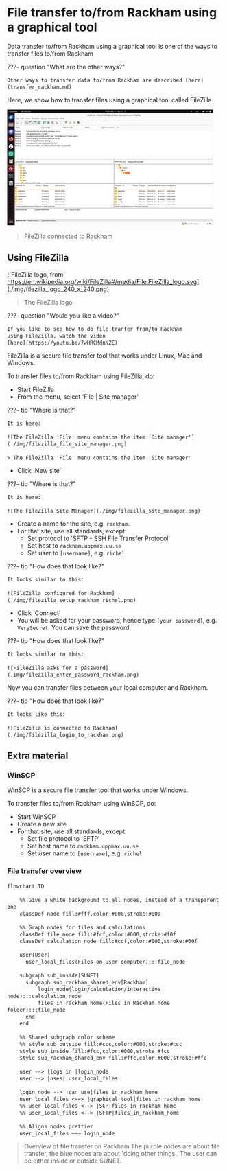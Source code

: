 # File transfer to/from Rackham using a graphical tool

Data transfer to/from Rackham using a graphical tool
is one of the ways to transfer files to/from Rackham

???- question "What are the other ways?"

    Other ways to transfer data to/from Rackham are described [here](transfer_rackham.md)

Here, we show how to transfer files using a graphical tool called FileZilla.

![FileZilla connected to Rackham](./img/filezilla_login_to_rackham_480_x_270.png)

> FileZilla connected to Rackham

## Using FileZilla

![FileZilla logo, from https://en.wikipedia.org/wiki/FileZilla#/media/File:FileZilla_logo.svg](./img/filezilla_logo_240_x_240.png)

> The FileZilla logo

???- question "Would you like a video?"

    If you like to see how to do file tranfer from/to Rackham
    using FileZilla, watch the video
    [here](https://youtu.be/7wHRCMdnNZE)

FileZilla is a secure file transfer tool that works under Linux, Mac and Windows.

To transfer files to/from Rackham using FileZilla, do:

- Start FileZilla
- From the menu, select 'File | Site manager'

???- tip "Where is that?"

    It is here:

    ![The FileZilla 'File' menu contains the item 'Site manager'](./img/filezilla_file_site_manager.png)

    > The FileZilla 'File' menu contains the item 'Site manager'

- Click 'New site'

???- tip "Where is that?"

    It is here:

    ![The FileZilla Site Manager](./img/filezilla_site_manager.png)

- Create a name for the site, e.g. `rackham`.
- For that site, use all standards, except:
    - Set protocol to 'SFTP - SSH File Transfer Protocol'
    - Set host to `rackham.uppmax.uu.se`
    - Set user to `[username]`, e.g. `richel`

???- tip "How does that look like?"

    It looks similar to this:

    ![FileZilla configured for Rackham](./img/filezilla_setup_rackham_richel.png)

- Click 'Connect'
- You will be asked for your password, hence
  type `[your password]`, e.g. `VerySecret`.
  You can save the password.

???- tip "How does that look like?"

    It looks similar to this:

    ![FilleZilla asks for a password](.img/filezilla_enter_password_rackham.png)

Now you can transfer files between your local computer and Rackham.

???- tip "How does that look like?"

    It looks like this:

    ![FileZilla is connected to Rackham](./img/filezilla_login_to_rackham.png)

## Extra material

### WinSCP

WinSCP is a secure file transfer tool that works under Windows.

To transfer files to/from Rackham using WinSCP, do:

- Start WinSCP
- Create a new site
- For that site, use all standards, except:
    - Set file protocol to 'SFTP'
    - Set host name to `rackham.uppmax.uu.se`
    - Set user name to `[username]`, e.g. `richel`

### File transfer overview

```mermaid
flowchart TD

    %% Give a white background to all nodes, instead of a transparent one
    classDef node fill:#fff,color:#000,stroke:#000

    %% Graph nodes for files and calculations
    classDef file_node fill:#fcf,color:#000,stroke:#f0f
    classDef calculation_node fill:#ccf,color:#000,stroke:#00f

    user(User)
      user_local_files(Files on user computer):::file_node

    subgraph sub_inside[SUNET]
      subgraph sub_rackham_shared_env[Rackham]
          login_node(login/calculation/interactive node):::calculation_node
          files_in_rackham_home(Files in Rackham home folder):::file_node
      end
    end

    %% Shared subgraph color scheme
    %% style sub_outside fill:#ccc,color:#000,stroke:#ccc
    style sub_inside fill:#fcc,color:#000,stroke:#fcc
    style sub_rackham_shared_env fill:#ffc,color:#000,stroke:#ffc

    user --> |logs in |login_node
    user --> |uses| user_local_files

    login_node --> |can use|files_in_rackham_home
    user_local_files <==> |graphical tool|files_in_rackham_home
    %% user_local_files <--> |SCP|files_in_rackham_home
    %% user_local_files <--> |SFTP|files_in_rackham_home

    %% Aligns nodes prettier
    user_local_files ~~~ login_node
```

> Overview of file transfer on Rackham
> The purple nodes are about file transfer,
> the blue nodes are about 'doing other things'.
> The user can be either inside or outside SUNET.
